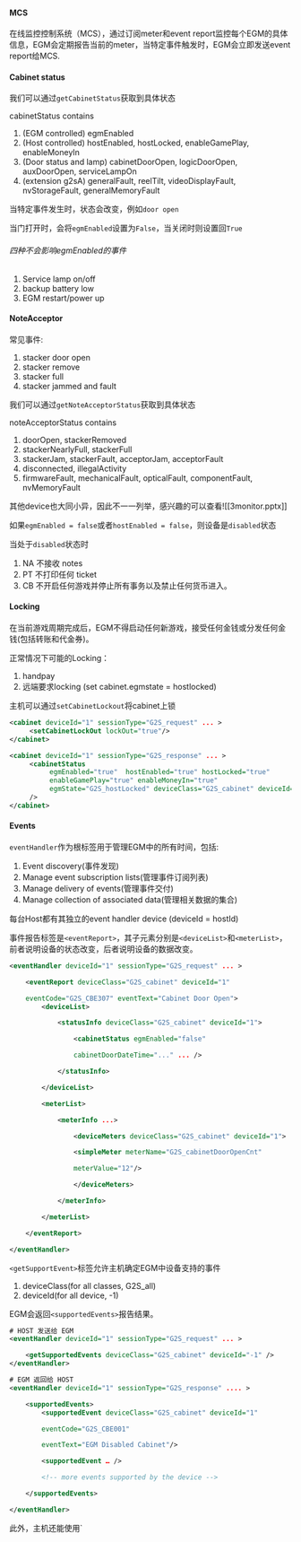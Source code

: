 #### MCS
在线监控控制系统（MCS），通过订阅meter和event report监控每个EGM的具体信息，EGM会定期报告当前的meter，当特定事件触发时，EGM会立即发送event report给MCS.

#### Cabinet status
我们可以通过`getCabinetStatus`获取到具体状态

cabinetStatus contains
1. (EGM controlled) egmEnabled
2. (Host controlled) hostEnabled, hostLocked, enableGamePlay, enableMoneyIn 
3. (Door status and lamp) cabinetDoorOpen, logicDoorOpen, auxDoorOpen, serviceLampOn
4. (extension g2sA) generalFault, reelTilt, videoDisplayFault, nvStorageFault, generalMemoryFault


当特定事件发生时，状态会改变，例如`door open`

当门打开时，会将`egmEnabled`设置为`False`，当关闭时则设置回`True`


###### 四种不会影响egmEnabled的事件
1. Service lamp on/off
2. backup battery low
3. EGM restart/power up

#### NoteAcceptor
常见事件:
1. stacker door open
2. stacker remove
3. stacker full
4. stacker jammed and fault

我们可以通过`getNoteAcceptorStatus`获取到具体状态

noteAcceptorStatus contains
1. doorOpen, stackerRemoved
2. stackerNearlyFull, stackerFull 
3. stackerJam, stackerFault, acceptorJam, acceptorFault
4. disconnected, illegalActivity
5. firmwareFault, mechanicalFault, opticalFault, componentFault, nvMemoryFault

其他device也大同小异，因此不一一列举，感兴趣的可以查看![[3monitor.pptx]]


如果`egmEnabled = false`或者`hostEnabled = false`，则设备是`disabled`状态

当处于`disabled`状态时
1. NA 不接收 notes
2. PT 不打印任何 ticket
3. CB 不开启任何游戏并停止所有事务以及禁止任何货币进入。

#### Locking
在当前游戏周期完成后，EGM不得启动任何新游戏，接受任何金钱或分发任何金钱(包括转账和代金券)。

正常情况下可能的Locking：
1. handpay
2. 远端要求locking (set cabinet.egmstate = hostlocked)

主机可以通过`setCabinetLockout`将cabinet上锁

```xml
<cabinet deviceId="1" sessionType="G2S_request" ... >
     <setCabinetLockOut lockOut="true"/> 
</cabinet>
```

```xml
<cabinet deviceId="1" sessionType="G2S_response" ... >
     <cabinetStatus 
          egmEnabled="true"  hostEnabled="true" hostLocked="true" 
          enableGamePlay="true" enableMoneyIn="true"
          egmState="G2S_hostLocked" deviceClass="G2S_cabinet" deviceId="1" … 
     />
</cabinet>
```

#### Events
`eventHandler`作为根标签用于管理EGM中的所有时间，包括:
1. Event discovery(事件发现)
2. Manage event subscription lists(管理事件订阅列表)
3. Manage delivery of events(管理事件交付)
4. Manage collection of associated data(管理相关数据的集合)

每台Host都有其独立的event handler device (deviceId = hostId)

事件报告标签是`<eventReport>`，其子元素分别是`<deviceList>`和`<meterList>`，前者说明设备的状态改变，后者说明设备的数据改变。

```xml 
<eventHandler deviceId="1" sessionType="G2S_request" ... >

	<eventReport deviceClass="G2S_cabinet" deviceId="1"

	eventCode="G2S_CBE307" eventText="Cabinet Door Open">
		<deviceList>

			<statusInfo deviceClass="G2S_cabinet" deviceId="1">

				<cabinetStatus egmEnabled="false"

				cabinetDoorDateTime="..." ... />

			</statusInfo>

		</deviceList>

		<meterList>

			<meterInfo ...>

				<deviceMeters deviceClass="G2S_cabinet" deviceId="1">

				<simpleMeter meterName="G2S_cabinetDoorOpenCnt"

				meterValue="12"/>

				</deviceMeters>

			</meterInfo>

		</meterList>

	</eventReport>

</eventHandler>
```

`<getSupportEvent>`标签允许主机确定EGM中设备支持的事件

1. deviceClass(for all classes, G2S_all)
2. deviceId(for all device, -1)

EGM会返回`<supportedEvents>`报告结果。

```xml
# HOST 发送给 EGM
<eventHandler deviceId="1" sessionType="G2S_request" ... >

	<getSupportedEvents deviceClass="G2S_cabinet" deviceId="-1" />
</eventHandler>
```

```xml
# EGM 返回给 HOST
<eventHandler deviceId="1" sessionType="G2S_response" .... >

	<supportedEvents>
		<supportedEvent deviceClass="G2S_cabinet" deviceId="1"

		eventCode="G2S_CBE001"

		eventText="EGM Disabled Cabinet"/>

		<supportedEvent … />

		<!-- more events supported by the device -->

	</supportedEvents>

</eventHandler>
```

此外，主机还能使用`<set>